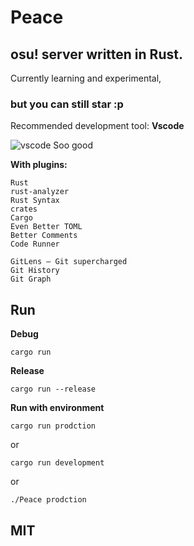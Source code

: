 # Peace

## osu! server written in Rust.

Currently learning and experimental,

### but you can still star :p

Recommended development tool: **Vscode**

![vscode](http://miya.ink/news.png)
Soo good

**With plugins:**

```
Rust
rust-analyzer
Rust Syntax
crates
Cargo
Even Better TOML
Better Comments
Code Runner

GitLens — Git supercharged
Git History
Git Graph
```

## Run

**Debug**
```
cargo run
```

**Release**
```
cargo run --release
```

**Run with environment**
```
cargo run prodction
```
or
```
cargo run development
```
or
```
./Peace prodction
```

## MIT
